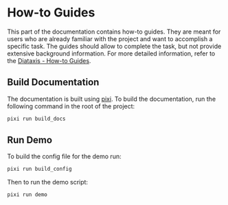 # How-to Guides
This part of the documentation contains how-to guides. They are meant for users who are already familiar with the project and want to accomplish a specific task. The guides should allow to complete the task, but not provide extensive background information. For more detailed information, refer to the [Diataxis - How-to Guides](https://diataxis.fr/how-to-guides/).

## Build Documentation
The documentation is built using [pixi](https://pixi.sh). To build the documentation, run the following command in the root of the project:
```bash
pixi run build_docs
```


## Run Demo
To build the config file for the demo run:
```bash
pixi run build_config
```

Then to run the demo script:
```bash
pixi run demo
```
